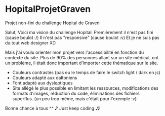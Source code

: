 # HopitalProjetGraven
Projet non-fini du challenge Hopital de Graven

Salut,
Voici ma vision du challenge Hopital.
Premièrement il n'est pas fini (cause boulot :/)
Il n'est pas "responsive" (cause boulot :v)
Et je ne suis pas du tout web designer XD

Mais j'ai voulu orienter mon projet vers l'accessibilité en fonction du contexte du site.
Plus de 90% des personnes allant sur un site médical, ont un problème, il était donc important d'importer cette thématique sur le site.

- Couleurs contrastés (pas eu le temps de faire le switch light / dark en js)
- Couleurs adapté aux daltoniens
- Font adapté aux dysleptiques
- Site allégé le plus possible en limitant les ressources, modifications des formats d'images, réduction du code, éliminations des fichiers superflus. (un peu trop même, mais c'était pour l'exemple :v)

Bonne chance à tous ^^
♪ Just keep coding ♫ 
